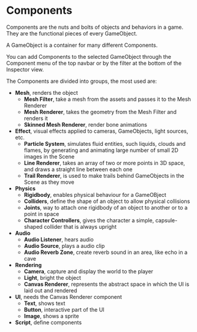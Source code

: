 # Components

Components are the nuts and bolts of objects and behaviors in a game. They are the functional pieces of every GameObject.

A GameObject is a container for many different Components.

You can add Components to the selected GameObject through the Component menu of the top navbar or by the filter at the bottom of the Inspector view.

The Components are divided into groups, the most used are:

* **Mesh**, renders the object
    * **Mesh Filter**, take a mesh from the assets and passes it to the Mesh Renderer
    * **Mesh Renderer**, takes the geometry from the Mesh Filter and renders it
    * **Skinned Mesh Renderer**, render bone animations
* **Effect**, visual effects applied to cameras, GameObjects, light sources, etc.
    * **Particle System**, simulates fluid entities, such liquids, clouds and flames, by generating and animating large number of small 2D images in the Scene
    * **Line Renderer**, takes an array of two or more points in 3D space, and draws a straight line between each one
    * **Trail Renderer**, is used to make trails behind GameObjects in the Scene as they move
* **Physics**
    * **Rigidbody**, enables physical behaviour for a GameOBject
    * **Colliders**, define the shape of an object to allow physical collisions
    * **Joints**, way to attach one rigidbody of an object to another or to a point in space
    * **Character Controllers**, gives the character a simple, capsule-shaped collider that is always upright
* **Audio**
    * **Audio Listener**, hears audio
    * **Audio Source**, plays a audio clip
    * **Audio Reverb Zone**, create reverb sound in an area, like echo in a cave
* **Rendering**
    * **Camera**, capture and display the world to the player
    * **Light**, bright the object
    * **Canvas Renderer**, represents the abstract space in which the UI is laid out and rendered
* **UI**, needs the Canvas Renderer component
    * **Text**, shows text
    * **Button**, interactive part of the UI
    * **Image**, shows a sprite
* **Script**, define components